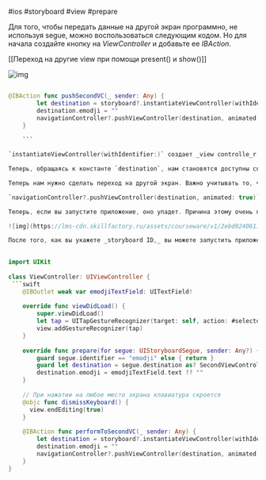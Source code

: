 #ios #storyboard #view #prepare

Для того, чтобы передать данные на другой экран программно, не используя segue, можно воспользоваться следующим кодом. Но для начала создайте кнопку на _ViewController_ и добавьте ее _IBAction_.

[[Переход на другие view при помощи present() и show()]]

![img](https://lms-cdn.skillfactory.ru/assets/courseware/v1/0170e25b11e44c85acc8298bdbea780c/asset-v1:SkillFactory+iOS-2.0+2021+type@asset+block/ios_m21_u4_p13.png)



```swift 

@IBAction func pushSecondVC(_ sender: Any) {
        let destination = storyboard?.instantiateViewController(withIdentifier: "SecondViewController") as! SecondViewController
        destination.emodji = ""
        navigationController?.pushViewController(destination, animated: true)
    }
    
    ```

`instantiateViewController(withIdentifier:)` создает _view controlle_r со специальным идентификатором и инициализирует его данными из сториборда.

Теперь, обращаясь к константе `destination`, нам становятся доступны свойства и методы _SecondViewController’a._

Теперь нам нужно сделать переход на другой экран. Важно учитывать то, что у нас есть _navigationController_, а значит, необходимо использовать следующий метод:

`navigationController?.pushViewController(destination, animated: true)`

Теперь, если вы запустите приложение, оно упадет. Причина этому очень проста: в коде вы указали идентификатор сториборда (`withIdentifier: "SecondViewController"`), а на самом сториборде нет.

![img](https://lms-cdn.skillfactory.ru/assets/courseware/v1/2ebd92406116a3483606910567cbc773/asset-v1:SkillFactory+iOS-2.0+2021+type@asset+block/ios_m21_u4_p14.png)

После того, как вы укажете _storyboard ID,_ вы можете запустить приложение и увидеть, что оно работает =)

 
import UIKit
 
class ViewController: UIViewController {
 ```swift 
    @IBOutlet weak var emodjiTextField: UITextField!
 
    override func viewDidLoad() {
        super.viewDidLoad()
        let tap = UITapGestureRecognizer(target: self, action: #selector(self.dismissKeyboard))
        view.addGestureRecognizer(tap)
    }
 
    override func prepare(for segue: UIStoryboardSegue, sender: Any?) {
        guard segue.identifier == "emodji" else { return }
        guard let destination = segue.destination as? SecondViewController else { return }
        destination.emodji = emodjiTextField.text ?? ""
    }
 
    // При нажатии на любое место экрана клавиатура скроется
    @objc func dismissKeyboard() {
      view.endEditing(true)
    }
 
    @IBAction func performToSecondVC(_ sender: Any) {
        let destination = storyboard?.instantiateViewController(withIdentifier: "SecondViewController") as! SecondViewController
        destination.emodji = ""
        navigationController?.pushViewController(destination, animated: true)
    }
}
```